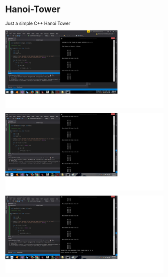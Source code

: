 # Hanoi-Tower
Just a simple C++ Hanoi Tower

![](Screenshots/Hanoi1.jpg)

![](Screenshots/Hanoi2.jpg)

![](Screenshots/Hanoi3.jpg)
